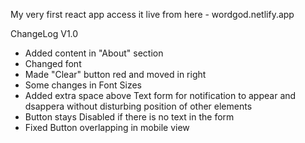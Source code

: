 My very first react app
access it live from here - wordgod.netlify.app

ChangeLog V1.0 

 - Added content in "About" section
 - Changed font
 - Made "Clear" button red and moved in right
 - Some changes in Font Sizes
 - Added extra space above Text form for notification to appear and dsappera without disturbing position of other elements
 - Button stays Disabled if there is no text in the form
 - Fixed Button overlapping in mobile view
